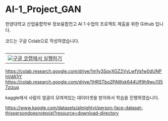 # AI-1_Project_GAN
한양대학교 산업융합학부 정보융합전고 AI 1 수업의 프로젝트 제출을 위한 Github 입니다.

코드는 구글 Colab으로 작성하였습니다.

<table align="left">
  <td>
    <a target="_blank" href="https://colab.research.google.com/github/<<<https://github.com 제외한 깃허브 파일 주소 입력>>>"><img src="https://www.tensorflow.org/images/colab_logo_32px.png" />구글 코랩에서 실행하기</a>
  </td>
</table>

https://colab.research.google.com/drive/1m1y3SqyXGZ2VvLwfVsfw0dUNPhVdA1jY
https://colab.research.google.com/drive/1HRSTbo2PAWxk644Ulf9h9wu1357zizup

kaggle에서 사람의 얼굴이 모여져있는 데이터셋을 받아와서 학습을 진행하였습니다.

https://www.kaggle.com/datasets/almightyj/person-face-dataset-thispersondoesnotexist?resource=download-directory

